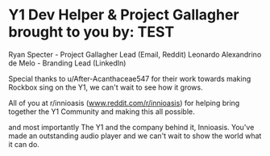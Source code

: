 # Y1 Dev Helper & Project Gallagher brought to you by: TEST

Ryan Specter - Project Gallagher Lead (Email, Reddit)
Leonardo Alexandrino de Melo - Branding Lead (LinkedIn)

Special thanks to u/After-Acanthaceae547 for their work towards making Rockbox sing on the Y1, we can't wait to see how it grows.

All of you at r/innioasis (www.reddit.com/r/innioasis) for helping bring together the Y1 Community and making this all possible.

and most importantly
The Y1 and the company behind it, Innioasis. You've made an outstanding audio player and we can't wait to show the world what it can do.
